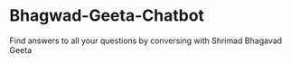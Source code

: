 # Bhagwad-Geeta-Chatbot
Find answers to all your questions by conversing with Shrimad Bhagavad Geeta

